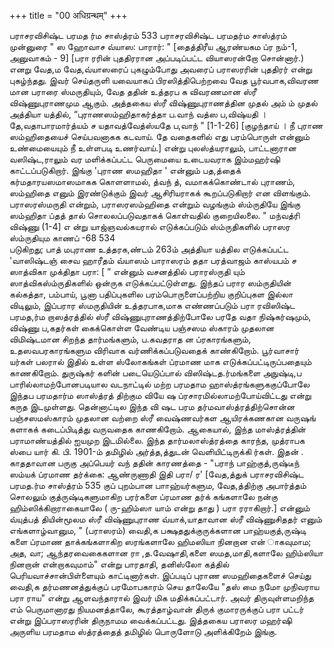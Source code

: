 +++
title = "00 अधिग्रन्थम्"
+++

பராசரவிசிஷ்ட பரமத ர்ம சாஸ்த்ரம் 533 
பராசரவிசிஷ்ட பரமதர்ம சாஸ்த்ரம் 
முன்னுரை 
" ஸ ஹோவாச வ்யாஸ: பாரார்: " [தைத்திரீய ஆரண்யகம ப்ர நம்-1, அனுவாகம் - 9] [பரா ரரின் புததிரரான அப்படிப்பட்ட வியாஸரன்றோ சொன்னார்.) எனறு வேத,ம வேத,வ்யாஸரைப் புகழும்போது அவரைப் பராஸரரின் புததிரர் என்று புகழ்ந்தது. இவர் செய்தருளி யவையாகப் பிரஸித்திபெற்றவை வேத பூர்வபாக,விவரண மான பராரை ஸ்மருதியும், வேத ததின் உத்தரப க விவரணமான ஸ்ரீ விஷ்ணுபுராணமும ஆகும். அத்தகைய ஸ்ரீ விஷ்ணுபுராணத்தின முதல் அம் ம் முதல் அத்தியா யத்தில், 
“புராணஸம்ஹிதாகர்த்தா ப.வாந் வத்ஸ ப,விஷ்யதி । 
தே,வதாபாரமார்த்யம் ச யதாவத்வேத்ஸ்யதே ப,வாந் " 
[1-1-26] [குழந்தாய் । நீ புராண ஸம்ஹிதையைச் செய்பவனாகக கடவாய். தே வதைகளில் எது பரம்பொருள் என்னும் உண்மையையும் நீ உள்ளபடி உணர்வாய்.] என்று புலஸ்த்யராலும், பாட்டனாரான வஸிஷ்ட,ராலும் வர மளிக்கப்பட்ட பெருமையை உடையவராக இம்மஹர்ஷி காட்டப்படுகிறார். இங்கு 'புராண ஸமஹிதா ' என்னும் பத,த்தைக் கர்மதாரயஸமாஸமாகக கொளளாமல், த்வந் த், வமாகக்கொண்டால் புராணம், ஸம்ஹிதை எனும் இரண்டுக்கும் இவர் ஆசிரியராகக் கூறப்படுகிறார் என விளங்கும். பராஸரஸ்மருதி என்றும், பராஸரஸம்ஹிதை என்றும் வழங்கும் ஸ்ம்ருதியே இங்கு ஸம்ஹிதா ப்தத் தால் சொலலப்படுவதாகக் கொள்வதில் குறையிலலை. " மந்வத்ரி விஷ்ணு (1-4] எ ன்று யாஜ்ஞவல்கயரால் எடுக்கப்படும் ஸ்ம்ருதிகளில் பராஸர ஸ்ம்ருதியும காணப் 
-68 
534  
படுகிறது; பாத் மபுராண உத்தரக,ண்டம் 263ம் அத்தியா யத்தில எடுக்கப்பட்ட 'வாஸிஷ்டஞ் சைவ ஹாரீதம் வ்யாஸம் பாராஸரம் ததா பரத்வாஜம் காஸ்யபம் ச ஸாத்விகா முக்திதா பரா: [ ” என்னும் வசனத்தில் பராரஸ்ருதி யும் ஸாத்விகஸ்ம்ருதிகளில் ஒன்ருக எடுக்கப்பட்டுள்ளது. இந்தப் பரார ஸம்ருதியின் கல்கத்தா, பம்பாய், பூனா பதிப்புகளில பரம்பொருளைப்பற்றிய குறிப்புகள இல்லா விடிலும், இப்பரார ஸ்மருதியின் உத்தரபாக,மாக எண்ணப்படும் பரா ரவிஸிஷ்ட பரமத,ர்ம றாஸத்ரத்தில் ஸ்ரீ விஷ்ணுபுராணத்திற்போலே பரதே வதா நிஷ்கர்ஷமும், விஷ்ணு ப,கதர்கள் கைக்கொள்ள வேண்டிய பஞ்சஸம ஸ்காரம் முதலான விமிஷ்டமான சிறந்த தார்மங்களும், ப.கவதராத ன ப்ரகாரங்களும், உதஸவபரகாரங்களும விரிவாக வர்ணிக்கப்படுவதைக் காண்கிறோம். பூர்வாசார் யர்கள் பலரால் இதில் உள்ள ஸ்லோகங்கள் ப்ரமாண மாக எடுக்கப்பட்டிருப்பதையும் காணகிறோம். துருஷ்கர் களின் படையெடுப்பால் விஸிஷ்டத.ர்மங்களை அநுஷ்டி,ப பாரில்லாமற்போனபடியால வடநாட்டில் மற்ற பரமதாம ஹாஸ்த்ரங்களுககுப்போலே இந்தப பரமதார்ம ஸாஸ்த்ரத் திற்கும வியே ஷ ப்ரசாரமில்லாமற்போய்விட்டது என்று கருத இடமுள்ளது. தென்னாட்டில இந்த வி ஷட பரம தர்மவாஸ்த்ரத்திற்சொன்ன பஞ்சஸமஸ்காரம் முதலான வற்றை ஸ்ரீ வைஷ்ணவர்கள ஆயிரக்கணகான வருஷங் களாகக் கடைப்பிடித்து வருவதைக காணகிறோம். ஆகையால், இந்த மாஸ்த்ரத்தின் பராமாண்யத்தில் ஐயமுற இடமில்லை. இந்த தார்மலாஸ்த்ரத்தை காரந்த, முத்ராபக ஸ்பை யார் கி. பி. 1901-ம் தமிழில் அர்த்த,த்துடன் வெளியிட்டிருக்கி ர்கள். 
இதன் . காததாவான பருகு அப்பெயர் வந் ததின் காரணத்தை - "பராந் பாஹ்குத்,ருஷ்டீந் ஸம்யக் ப்ரமாண தர்க்கை: ஆண்ருணாதி இதி பரா/ ர' [வேத,த்துக் 
பராசரவிசிஷ்ட பரமத.ர்ம சாஸ்த்ரம் 535 
குப் புறம்பான பாாஹ்யர்களும, வேத,த்திற்கு அபார்த்தம் சொலலும் குத்ருஷ்டிகளுமாகிற பரர்களை ப்ரமாண தர்க் கங்களாலே நன்கு ஹிம்ஸிக்கிறாராகையாலே ( ரு-ஹிம்ஸா யாம் என்று தாது ) பரா ரராகிறார்.] என்னும் வ்யுத்பத் தியின்மூலம ஸ்ரீ விஷ்ணுபுராண வ்யாக்,யாதாவான ஸ்ரீ விஷ்ணுசிததர் எனும் எங்களாழ்வானும, " (பராஸரம்) வைதி,க பக்ஷததுக்குருக்களான பாஹ்யகுத்,ருஷ்டி களை ப்ரமாண தாக்கங்களாகிற ஸரங்களாலே ஹிமஸியா நினறான என் ாகவுமாம; அத, வா; ஆந்தரவைகைகளான ரா ,த.வேஷாதி,களை ஸமத,மாதி,களாலே ஹிம்ஸியா நினறான் என்றாகவுமாம்" என்று பாரதாதி, தனிஸ்லோ கத்தில் பெரியவாச்சான்பிள்ளையும் காட்டினார்கள். 
இப்படிப் புராண ஸமஹிதைகளைச் செய்து வைதி,க தர்மணனத்துக்குப் பரமோபகாரம் செய தாலேயே "தஸ் மை நமோ முநிவராய பரா ராய" என்று ஆளவந்தாரால் இவர் மிக மதிக்கப்பட்டார். அவர் திருவுள்ளமறிந்த எம் பெருமானாரது நியமனத்தாலே, கூரத்தாழ்வான் திருக் குமாரருக்குப் பரா பட்டர் என்று இப்பராஸரரின் திருநாமம வைக்கப்பட்டது. இத்தகைய பராஸர மஹர்ஷி அருளிய பரமதாம ஸ்த்ரத்தைத் தமிழில் பொருளோடு அளிக்கிறேம் இங்கு. 
